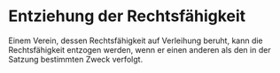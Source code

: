 # Entziehung der Rechtsfähigkeit

Einem Verein, dessen Rechtsfähigkeit auf Verleihung beruht, kann die Rechtsfähigkeit entzogen werden, wenn er einen anderen als den in der Satzung bestimmten Zweck verfolgt. 

